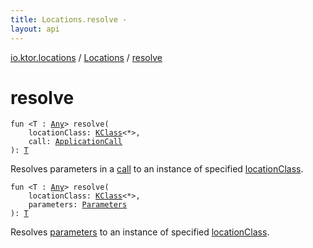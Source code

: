 ```yaml
---
title: Locations.resolve - 
layout: api
---
```


<div class='api-docs-breadcrumbs'><a href="../index.html">io.ktor.locations</a> / <a href="index.html">Locations</a> / <a href="./resolve.html">resolve</a></div>

# resolve

<div class="overload-group" markdown="1">

<div class="signature"><code><span class="keyword">fun </span><span class="symbol">&lt;</span><span class="identifier">T</span>&nbsp;<span class="symbol">:</span>&nbsp;<a href="https://kotlinlang.org/api/latest/jvm/stdlib/kotlin/-any/index.html"><span class="identifier">Any</span></a><span class="symbol">&gt;</span> <span class="identifier">resolve</span><span class="symbol">(</span><br/>&nbsp;&nbsp;&nbsp;&nbsp;<span class="parameterName" id="io.ktor.locations.Locations$resolve(kotlin.reflect.KClass((kotlin.Any)), io.ktor.application.ApplicationCall)/locationClass">locationClass</span><span class="symbol">:</span>&nbsp;<a href="https://kotlinlang.org/api/latest/jvm/stdlib/kotlin.reflect/-k-class/index.html"><span class="identifier">KClass</span></a><span class="symbol">&lt;</span><span class="identifier">*</span><span class="symbol">&gt;</span><span class="symbol">, </span><br/>&nbsp;&nbsp;&nbsp;&nbsp;<span class="parameterName" id="io.ktor.locations.Locations$resolve(kotlin.reflect.KClass((kotlin.Any)), io.ktor.application.ApplicationCall)/call">call</span><span class="symbol">:</span>&nbsp;<a href="../../io.ktor.application/-application-call/index.html"><span class="identifier">ApplicationCall</span></a><br/><span class="symbol">)</span><span class="symbol">: </span><a href="resolve.html#T"><span class="identifier">T</span></a></code></div>

Resolves parameters in a <a href="resolve.html#io.ktor.locations.Locations$resolve(kotlin.reflect.KClass((kotlin.Any)), io.ktor.application.ApplicationCall)/call">call</a> to an instance of specified <a href="resolve.html#io.ktor.locations.Locations$resolve(kotlin.reflect.KClass((kotlin.Any)), io.ktor.application.ApplicationCall)/locationClass">locationClass</a>.

</div>
<div class="overload-group" markdown="1">

<div class="signature"><code><span class="keyword">fun </span><span class="symbol">&lt;</span><span class="identifier">T</span>&nbsp;<span class="symbol">:</span>&nbsp;<a href="https://kotlinlang.org/api/latest/jvm/stdlib/kotlin/-any/index.html"><span class="identifier">Any</span></a><span class="symbol">&gt;</span> <span class="identifier">resolve</span><span class="symbol">(</span><br/>&nbsp;&nbsp;&nbsp;&nbsp;<span class="parameterName" id="io.ktor.locations.Locations$resolve(kotlin.reflect.KClass((kotlin.Any)), io.ktor.http.Parameters)/locationClass">locationClass</span><span class="symbol">:</span>&nbsp;<a href="https://kotlinlang.org/api/latest/jvm/stdlib/kotlin.reflect/-k-class/index.html"><span class="identifier">KClass</span></a><span class="symbol">&lt;</span><span class="identifier">*</span><span class="symbol">&gt;</span><span class="symbol">, </span><br/>&nbsp;&nbsp;&nbsp;&nbsp;<span class="parameterName" id="io.ktor.locations.Locations$resolve(kotlin.reflect.KClass((kotlin.Any)), io.ktor.http.Parameters)/parameters">parameters</span><span class="symbol">:</span>&nbsp;<a href="../../io.ktor.http/-parameters/index.html"><span class="identifier">Parameters</span></a><br/><span class="symbol">)</span><span class="symbol">: </span><a href="resolve.html#T"><span class="identifier">T</span></a></code></div>

Resolves <a href="resolve.html#io.ktor.locations.Locations$resolve(kotlin.reflect.KClass((kotlin.Any)), io.ktor.http.Parameters)/parameters">parameters</a> to an instance of specified <a href="resolve.html#io.ktor.locations.Locations$resolve(kotlin.reflect.KClass((kotlin.Any)), io.ktor.http.Parameters)/locationClass">locationClass</a>.

</div>
